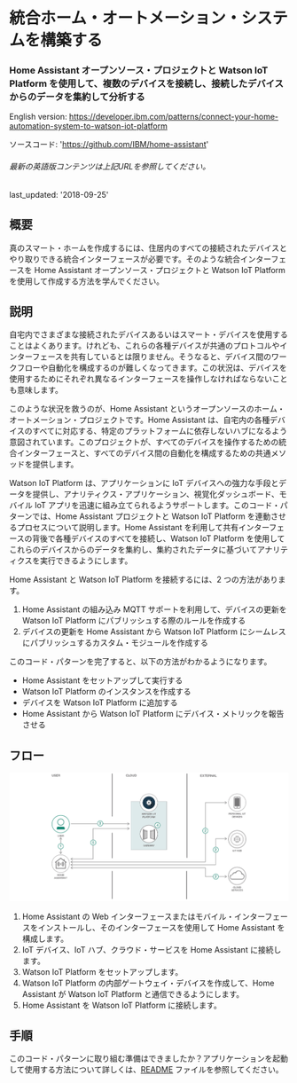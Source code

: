 # 統合ホーム・オートメーション・システムを構築する

### Home Assistant オープンソース・プロジェクトと Watson IoT Platform を使用して、複数のデバイスを接続し、接続したデバイスからのデータを集約して分析する

English version: https://developer.ibm.com/patterns/connect-your-home-automation-system-to-watson-iot-platform
  
ソースコード: 'https://github.com/IBM/home-assistant'

###### 最新の英語版コンテンツは上記URLを参照してください。
last_updated: '2018-09-25'

 
## 概要

真のスマート・ホームを作成するには、住居内のすべての接続されたデバイスとやり取りできる統合インターフェースが必要です。そのような統合インターフェースを Home Assistant オープンソース・プロジェクトと Watson IoT Platform を使用して作成する方法を学んでください。

## 説明

自宅内でさまざまな接続されたデバイスあるいはスマート・デバイスを使用することはよくあります。けれども、これらの各種デバイスが共通のプロトコルやインターフェースを共有しているとは限りません。そうなると、デバイス間のワークフローや自動化を構成するのが難しくなってきます。この状況は、デバイスを使用するためにそれぞれ異なるインターフェースを操作しなければならないことも意味します。

このような状況を救うのが、Home Assistant というオープンソースのホーム・オートメーション・プロジェクトです。Home Assistant は、自宅内の各種デバイスのすべてに対応する、特定のプラットフォームに依存しないハブになるよう意図されています。このプロジェクトが、すべてのデバイスを操作するための統合インターフェースと、すべてのデバイス間の自動化を構成するための共通メソッドを提供します。

Watson IoT Platform は、アプリケーションに IoT デバイスへの強力な手段とデータを提供し、アナリティクス・アプリケーション、視覚化ダッシュボード、モバイル IoT アプリを迅速に組み立てられるようサポートします。このコード・パターンでは、Home Assistant プロジェクトと Watson IoT Platform を連動させるプロセスについて説明します。Home Assistant を利用して共有インターフェースの背後で各種デバイスのすべてを接続し、Watson IoT Platform を使用してこれらのデバイスからのデータを集約し、集約されたデータに基づいてアナリティクスを実行できるようにします。

Home Assistant と Watson IoT Platform を接続するには、2 つの方法があります。

1. Home Assistant の組み込み MQTT サポートを利用して、デバイスの更新を Watson IoT Platform にパブリッシュする際のルールを作成する
2. デバイスの更新を Home Assistant から Watson IoT Platform にシームレスにパブリッシュするカスタム・モジュールを作成する

このコード・パターンを完了すると、以下の方法がわかるようになります。

* Home Assistant をセットアップして実行する
* Watson IoT Platform のインスタンスを作成する
* デバイスを Watson IoT Platform に追加する
* Home Assistant から Watson IoT Platform にデバイス・メトリックを報告させる

## フロー

![フロー](./images/home-assistant-arch.png)

1. Home Assistant の Web インターフェースまたはモバイル・インターフェースをインストールし、そのインターフェースを使用して Home Assistant を構成します。
1. IoT デバイス、IoT ハブ、クラウド・サービスを Home Assistant に接続します。
1. Watson IoT Platform をセットアップします。
1. Watson IoT Platform の内部ゲートウェイ・デバイスを作成して、Home Assistant が Watson IoT Platform と通信できるようにします。
1. Home Assistant を Watson IoT Platform に接続します。

## 手順

このコード・パターンに取り組む準備はできましたか？アプリケーションを起動して使用する方法について詳しくは、[README](https://github.com/IBM/home-assistant/blob/master/README.md) ファイルを参照してください。
